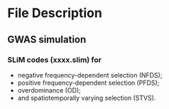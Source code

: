 # File Description  

## GWAS simulation
### SLiM codes (xxxx.slim) for  
- negative frequency-dependent selection (NFDS);  
- positive frequency-dependent selection (PFDS);  
- overdominance (OD);  
- and spatiotemporally varying selection (STVS).  
